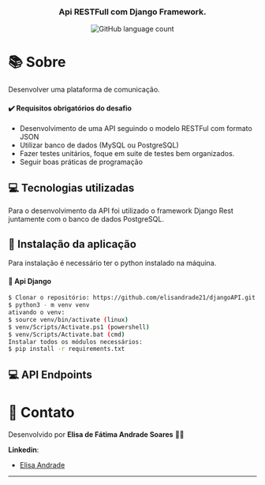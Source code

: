 

<h3 align="center">
  Api RESTFull com Django Framework.
</h3>

<p align="center">
  <img alt="GitHub language count" src="https://img.shields.io/github/languages/count/Bonizario/proffy?color=6842C2">

<br />

# 📚 Sobre
Desenvolver uma plataforma de comunicação.
<br />
  
####  :heavy_check_mark: Requisitos obrigatórios do desafio 
  - Desenvolvimento de uma API seguindo o modelo RESTFul com formato JSON
  - Utilizar banco de dados (MySQL ou PostgreSQL)
  - Fazer testes unitários, foque em suite de testes bem organizados.
  - Seguir boas práticas de programação 
  
  
## 💻 Tecnologias utilizadas

Para o desenvolvimento da API foi utilizado o framework Django Rest juntamente com o banco de dados PostgreSQL. 

## :pencil: Instalação da aplicação 

Para instalação é necessário ter o python instalado na máquina.

#### :wrench: Api Django 
 ``` bash
$ Clonar o repositório: https://github.com/elisandrade21/djangoAPI.git
$ python3 - m venv venv
ativando o venv:
$ source venv/bin/activate (linux)
$ venv/Scripts/Activate.ps1 (powershell)
$ venv/Scripts/Activate.bat (cmd)
 Instalar todos os módulos necessários:
$ pip install -r requirements.txt

```

## 💻 API Endpoints



# :postbox: Contato

Desenvolvido por **Elisa de Fátima Andrade Soares** 👋🏻

**Linkedin**: 
- [Elisa Andrade](https://www.linkedin.com/in/elisa-andrade-96324776/)

---

[vc]: https://code.visualstudio.com/


